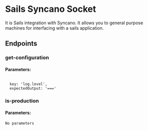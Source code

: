 # Sails Syncano Socket

It is Sails integration with Syncano. It allows you to general purpose machines for interfacing with a sails application.

## Endpoints

### get-configuration

#### Parameters:
```

  key: 'log.level',
  expectedOutput: '==='
```


### is-production

#### Parameters:
```
No parameters
```


